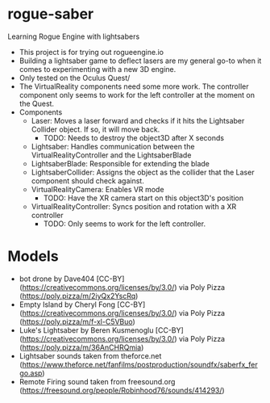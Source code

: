 # rogue-saber
Learning Rogue Engine with lightsabers

* This project is for trying out rogueengine.io
* Building a lightsaber game to deflect lasers are my general go-to when it comes to experimenting with a new 3D engine.
* Only tested on the Oculus Quest/
* The VirtualReality components need some more work. The controller component only seems to work for the left controller at the moment on the Quest.
* Components
  * Laser: Moves a laser forward and checks if it hits the Lightsaber Collider object. If so, it will move back.
    * TODO: Needs to destroy the object3D after X seconds
  * Lightsaber: Handles communication between the VirtualRealityController and the LightsaberBlade
  * LightsaberBlade: Responsible for extending the blade
  * LightsaberCollider: Assigns the object as the collider that the Laser component should check against.
  * VirtualRealityCamera: Enables VR mode
    * TODO: Have the XR camera start on this object3D's position
  * VirtualRealityController: Syncs position and rotation with a XR controller
    * TODO: Only seems to work for the left controller.

# Models
* bot drone by Dave404 [CC-BY] (https://creativecommons.org/licenses/by/3.0/) via Poly Pizza (https://poly.pizza/m/2iyQx2YscRq)
* Empty Island by Cheryl Fong [CC-BY] (https://creativecommons.org/licenses/by/3.0/) via Poly Pizza (https://poly.pizza/m/f-xl-C5VBuo)
* Luke's Lightsaber by Beren Kusmenoglu [CC-BY] (https://creativecommons.org/licenses/by/3.0/) via Poly Pizza (https://poly.pizza/m/36AnCHRQmia)
* Lightsaber sounds taken from theforce.net (https://www.theforce.net/fanfilms/postproduction/soundfx/saberfx_fergo.asp)
* Remote Firing sound taken from freesound.org (https://freesound.org/people/Robinhood76/sounds/414293/)

